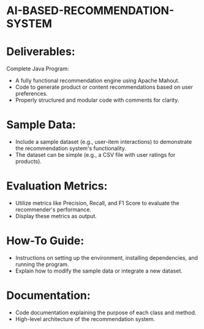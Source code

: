 # AI-BASED-RECOMMENDATION-SYSTEM

# Deliverables:
Complete Java Program:
- A fully functional recommendation engine using Apache Mahout.
- Code to generate product or content recommendations based on user preferences.
- Properly structured and modular code with comments for clarity.

# Sample Data:
- Include a sample dataset (e.g., user-item interactions) to demonstrate the recommendation system's functionality.
- The dataset can be simple (e.g., a CSV file with user ratings for products).
  
# Evaluation Metrics:
- Utilize metrics like Precision, Recall, and F1 Score to evaluate the recommender's performance.
- Display these metrics as output.
  
# How-To Guide:
- Instructions on setting up the environment, installing dependencies, and running the program.
- Explain how to modify the sample data or integrate a new dataset.
  
# Documentation:
- Code documentation explaining the purpose of each class and method.
- High-level architecture of the recommendation system.
